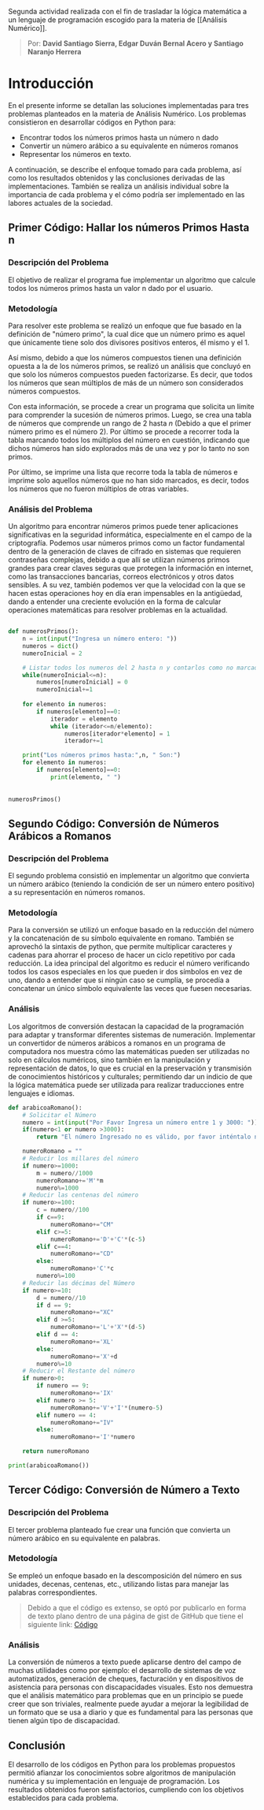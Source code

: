 Segunda actividad realizada con el fin de trasladar la lógica matemática a un lenguaje de programación escogido para la materia de [[Análisis Numérico]].

> Por: **David Santiago Sierra, Edgar Duván Bernal Acero y Santiago Naranjo Herrera**
# Introducción
En el presente informe se detallan las soluciones implementadas para tres problemas planteados en la materia de Análisis Numérico. Los problemas consistieron en desarrollar códigos en Python para: 
- Encontrar todos los números primos hasta un número n dado
- Convertir un número arábico a su equivalente en números romanos
- Representar los números en texto.

A continuación, se describe el enfoque tomado para cada problema, así como los resultados obtenidos y las conclusiones derivadas de las implementaciones. También se realiza un análisis individual sobre la importancia de cada problema y el cómo podría ser implementado en las labores actuales de la sociedad.

## Primer Código: Hallar los números Primos Hasta n
### Descripción del Problema
El objetivo de realizar el programa fue implementar un algoritmo que calcule todos los números primos hasta un valor n dado por el usuario. 
### Metodología
Para resolver este problema se realizó un enfoque que fue basado en la definición de "número primo", la cual dice que un número primo es aquel que únicamente tiene solo dos divisores positivos enteros, él mismo y el 1.

Así mismo, debido a que los números compuestos tienen una definición opuesta a la de los números primos, se realizó un análisis que concluyó en que solo los números compuestos pueden factorizarse. Es decir, que todos los números que sean múltiplos de más de un número son considerados números compuestos.

Con esta información, se procede a crear un programa que solicita un límite para comprender la sucesión de números primos. Luego, se crea una tabla de números que comprende un rango de $2$ hasta $n$ (Debido a que el primer número primo es el número 2). Por último se procede a recorrer toda la tabla marcando todos los múltiplos del número en cuestión, indicando que dichos números han sido explorados más de una vez y por lo tanto no son primos.

Por último, se imprime una lista que recorre toda la tabla de números e imprime solo aquellos números que no han sido marcados, es decir, todos los números que no fueron múltiplos de otras variables.

### Análisis del Problema
Un algoritmo para encontrar números primos puede tener aplicaciones significativas en la seguridad informática, especialmente en el campo de la criptografía. Podemos usar números primos como un factor fundamental dentro de la generación de claves de cifrado en sistemas que requieren contraseñas complejas, debido a que allí se utilizan números primos grandes para crear claves seguras que protegen la información en internet, como las transacciones bancarias, correos electrónicos y otros datos sensibles. A su vez, también podemos ver que la velocidad con la que se hacen estas operaciones hoy en día eran impensables en la antigüedad, dando a entender una creciente evolución en la forma de calcular operaciones matemáticas para resolver problemas en la actualidad.

```python

def numerosPrimos():
    n = int(input("Ingresa un número entero: "))
    numeros = dict()
    numeroInicial = 2

    # Listar todos los numeros del 2 hasta n y contarlos como no marcados
    while(numeroInicial<=n):
        numeros[numeroInicial] = 0
        numeroInicial+=1
    
    for elemento in numeros:
        if numeros[elemento]==0:
            iterador = elemento
            while (iterador<=n/elemento):
                numeros[iterador*elemento] = 1
                iterador+=1

    print("Los números primos hasta:",n, " Son:")
    for elemento in numeros:
        if numeros[elemento]==0:
            print(elemento, " ")
            
        
numerosPrimos()

```

## Segundo Código: Conversión de Números Arábicos a Romanos
### Descripción del Problema
El segundo problema consistió en implementar un algoritmo que convierta un número arábico (teniendo la condición de ser un número entero positivo) a su representación en números romanos.
### Metodología
Para la conversión se utilizó un enfoque basado en la reducción del número y la concatenación de su símbolo equivalente en romano. También se aprovechó la sintaxis de python, que permite multiplicar caracteres y cadenas para ahorrar el proceso de hacer un ciclo repetitivo por cada reducción. La idea principal del algoritmo es reducir el número verificando todos los casos especiales en los que pueden ir dos símbolos en vez de uno, dando a entender que si ningún caso se cumplía, se procedía a concatenar un único símbolo equivalente las veces que fuesen necesarias.
### Análisis
Los algoritmos de conversión destacan la capacidad de la programación para adaptar y transformar diferentes sistemas de numeración. Implementar un convertidor de números arábicos a romanos en un programa de computadora nos muestra cómo las matemáticas pueden ser utilizadas no solo en cálculos numéricos, sino también en la manipulación y representación de datos, lo que es crucial en la preservación y transmisión de conocimientos históricos y culturales; permitiendo dar un indicio de que la lógica matemática puede ser utilizada para realizar traducciones entre lenguajes e idiomas.

```python
def arabicoaRomano():
    # Solicitar el Número
    numero = int(input("Por Favor Ingresa un número entre 1 y 3000: "))
    if(numero<1 or numero >3000):
        return "El número Ingresado no es válido, por favor inténtalo nuevamente."

    numeroRomano = ""
    # Reducir los millares del número
    if numero>=1000:
        m = numero//1000
        numeroRomano+='M'*m
        numero%=1000
    # Reducir las centenas del número
    if numero>=100:
        c = numero//100
        if c==9:
            numeroRomano+="CM"
        elif c>=5:
            numeroRomano+='D'+'C'*(c-5)
        elif c==4:
            numeroRomano+="CD"
        else:
            numeroRomano+'C'*c
        numero%=100
    # Reducir las décimas del Número
    if numero>=10:
        d = numero//10
        if d == 9:
            numeroRomano+="XC"
        elif d >=5:
            numeroRomano+='L'+'X'*(d-5)
        elif d == 4:
            numeroRomano+='XL'
        else:
            numeroRomano+='X'+d
        numero%=10
    # Reducir el Restante del número
    if numero>0:
        if numero == 9:
            numeroRomano+='IX'
        elif numero >= 5:
            numeroRomano+='V'+'I'*(numero-5)
        elif numero == 4:
            numeroRomano+="IV"
        else:
            numeroRomano+='I'*numero

    return numeroRomano

print(arabicoaRomano())

```

## Tercer Código: Conversión de Número a Texto
### Descripción del Problema
El tercer problema planteado fue crear una función que convierta un número arábico en su equivalente en palabras.
### Metodología
Se empleó un enfoque basado en la descomposición del número en sus unidades, decenas, centenas, etc., utilizando listas para manejar las palabras correspondientes.

> Debido a que el código es extenso, se optó por publicarlo en forma de texto plano dentro de una página de gist de GitHub que tiene el siguiente link: [Código](https://gist.github.com/santorar/0d8ebe45798af74a38194fac7a7bd15c)

### Análisis
La conversión de números a texto puede aplicarse dentro del campo de muchas utilidades como por ejemplo: el desarrollo de sistemas de voz automatizados, generación de cheques, facturación y en dispositivos de asistencia para personas con discapacidades visuales. Esto nos demuestra que el análisis matemático para problemas que en un principio se puede creer que son triviales, realmente puede ayudar a mejorar la legibilidad de un formato que se usa a diario y que es fundamental para las personas que tienen algún tipo de discapacidad.

## Conclusión
El desarrollo de los códigos en Python para los problemas propuestos permitió afianzar los conocimientos sobre algoritmos de manipulación numérica y su implementación en lenguaje de programación. Los resultados obtenidos fueron satisfactorios, cumpliendo con los objetivos establecidos para cada problema.